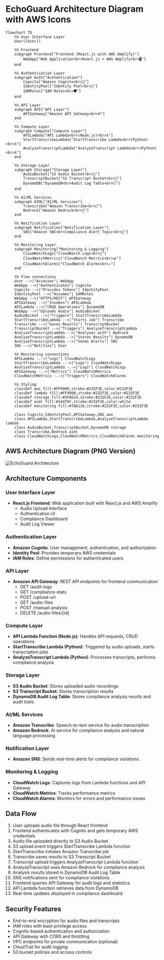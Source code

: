 # EchoGuard Architecture Diagram with AWS Icons

```mermaid
flowchart TD
    %% User Interface Layer
    User([User])
    
    %% Frontend
    subgraph Frontend["Frontend (React.js with AWS Amplify)"]
        WebApp["Web Application<br>React.js + AWS Amplify<br>🖥️"]
    end
    
    %% Authentication Layer
    subgraph Auth["Authentication"]
        Cognito["Amazon Cognito<br>👤"]
        IdentityPool["Identity Pool<br>🔑"]
        IAMRoles["IAM Roles<br>🛡️"]
    end
    
    %% API Layer
    subgraph API["API Layer"]
        APIGateway["Amazon API Gateway<br>🌐"]
    end
    
    %% Compute Layer
    subgraph Compute["Compute Layer"]
        APILambda["API Lambda<br>(Node.js)<br>λ"]
        StartTranscribeLambda["StartTranscribe Lambda<br>(Python)<br>λ"]
        AnalyzeTranscriptLambda["AnalyzeTranscript Lambda<br>(Python)<br>λ"]
    end
    
    %% Storage Layer
    subgraph Storage["Storage Layer"]
        AudioBucket["S3 Audio Bucket<br>📁"]
        TranscriptBucket["S3 Transcript Bucket<br>📄"]
        DynamoDB["DynamoDB<br>Audit Log Table<br>🗄️"]
    end
    
    %% AI/ML Services
    subgraph AIML["AI/ML Services"]
        Transcribe["Amazon Transcribe<br>🎤"]
        Bedrock["Amazon Bedrock<br>🧠"]
    end
    
    %% Notification Layer
    subgraph Notification["Notification Layer"]
        SNS["Amazon SNS<br>Compliance Alert Topic<br>📢"]
    end
    
    %% Monitoring Layer
    subgraph Monitoring["Monitoring & Logging"]
        CloudWatchLogs["CloudWatch Logs<br>📝"]
        CloudWatchMetrics["CloudWatch Metrics<br>📊"]
        CloudWatchAlarms["CloudWatch Alarms<br>⚠️"]
    end
    
    %% Flow connections
    User -->|"Accesses"| WebApp
    WebApp -->|"Authenticates"| Cognito
    Cognito -->|"Provides Tokens"| IdentityPool
    IdentityPool -->|"Assumes"| IAMRoles
    WebApp -->|"HTTPS/REST"| APIGateway
    APIGateway -->|"Invokes"| APILambda
    APILambda -->|"CRUD Operations"| DynamoDB
    WebApp -->|"Uploads Audio"| AudioBucket
    AudioBucket -->|"Triggers"| StartTranscribeLambda
    StartTranscribeLambda -->|"Starts Job"| Transcribe
    Transcribe -->|"Saves Results"| TranscriptBucket
    TranscriptBucket -->|"Triggers"| AnalyzeTranscriptLambda
    AnalyzeTranscriptLambda -->|"Analyzes with"| Bedrock
    AnalyzeTranscriptLambda -->|"Stores Results"| DynamoDB
    AnalyzeTranscriptLambda -->|"Sends Alerts"| SNS
    SNS -->|"Notifies"| User
    
    %% Monitoring connections
    APILambda -.->|"Logs"| CloudWatchLogs
    StartTranscribeLambda -.->|"Logs"| CloudWatchLogs
    AnalyzeTranscriptLambda -.->|"Logs"| CloudWatchLogs
    APIGateway -.->|"Metrics"| CloudWatchMetrics
    CloudWatchMetrics -.->|"Triggers"| CloudWatchAlarms
    
    %% Styling
    classDef aws fill:#FF9900,stroke:#232F3E,color:#232F3E
    classDef lambda fill:#FF9900,stroke:#232F3E,color:#232F3E
    classDef storage fill:#3F8624,stroke:#232F3E,color:#232F3E
    classDef aiml fill:#1A476F,stroke:#232F3E,color:white
    classDef monitoring fill:#7AA116,stroke:#232F3E,color:#232F3E
    
    class Cognito,IdentityPool,APIGateway,SNS aws
    class APILambda,StartTranscribeLambda,AnalyzeTranscriptLambda lambda
    class AudioBucket,TranscriptBucket,DynamoDB storage
    class Transcribe,Bedrock aiml
    class CloudWatchLogs,CloudWatchMetrics,CloudWatchAlarms monitoring
```

## AWS Architecture Diagram (PNG Version)

![EchoGuard Architecture](architecture.png)

## Architecture Components

### User Interface Layer
- **React.js Frontend**: Web application built with React.js and AWS Amplify
  - Audio Upload Interface
  - Authentication UI
  - Compliance Dashboard
  - Audit Log Viewer

### Authentication Layer
- **Amazon Cognito**: User management, authentication, and authorization
- **Identity Pool**: Provides temporary AWS credentials
- **IAM Roles**: Define permissions for authenticated users

### API Layer
- **Amazon API Gateway**: REST API endpoints for frontend communication
  - GET /audit-logs
  - GET /compliance-stats
  - POST /upload-url
  - GET /audio-files
  - POST /manual-analysis
  - DELETE /audio-files/{id}

### Compute Layer
- **API Lambda Function (Node.js)**: Handles API requests, CRUD operations
- **StartTranscribe Lambda (Python)**: Triggered by audio uploads, starts transcription jobs
- **AnalyzeTranscript Lambda (Python)**: Processes transcripts, performs compliance analysis

### Storage Layer
- **S3 Audio Bucket**: Stores uploaded audio recordings
- **S3 Transcript Bucket**: Stores transcription results
- **DynamoDB Audit Log Table**: Stores compliance analysis results and audit trails

### AI/ML Services
- **Amazon Transcribe**: Speech-to-text service for audio transcription
- **Amazon Bedrock**: AI service for compliance analysis and natural language processing

### Notification Layer
- **Amazon SNS**: Sends real-time alerts for compliance violations

### Monitoring & Logging
- **CloudWatch Logs**: Captures logs from Lambda functions and API Gateway
- **CloudWatch Metrics**: Tracks performance metrics
- **CloudWatch Alarms**: Monitors for errors and performance issues

## Data Flow

1. User uploads audio file through React frontend
2. Frontend authenticates with Cognito and gets temporary AWS credentials
3. Audio file uploaded directly to S3 Audio Bucket
4. S3 upload event triggers StartTranscribe Lambda function
5. StartTranscribe initiates Amazon Transcribe job
6. Transcribe saves results to S3 Transcript Bucket
7. Transcript upload triggers AnalyzeTranscript Lambda function
8. AnalyzeTranscript uses Amazon Bedrock for compliance analysis
9. Analysis results stored in DynamoDB Audit Log Table
10. SNS notifications sent for compliance violations
11. Frontend queries API Gateway for audit logs and statistics
12. API Lambda function retrieves data from DynamoDB
13. Real-time updates displayed in compliance dashboard

## Security Features

- End-to-end encryption for audio files and transcripts
- IAM roles with least privilege access
- Cognito-based authentication and authorization
- API Gateway with CORS and throttling
- VPC endpoints for private communication (optional)
- CloudTrail for audit logging
- S3 bucket policies and access controls